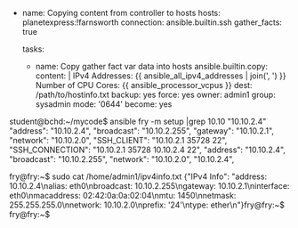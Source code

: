 - name: Copying content from controller to hosts
  hosts: planetexpress:!farnsworth
  connection: ansible.builtin.ssh
  gather_facts: true

  tasks:
    - name: Copy gather fact var data into hosts
      ansible.builtin.copy:
        content: |
          IPv4 Addresses: {{ ansible_all_ipv4_addresses | join(', ') }}
          Number of CPU Cores: {{ ansible_processor_vcpus }}
        dest: /path/to/hostinfo.txt
        backup: yes
        force: yes
        owner: admin1
        group: sysadmin
        mode: '0644'
      become: yes



student@bchd:~/mycode$ ansible fry -m setup |grep 10.10
            "10.10.2.4"
            "address": "10.10.2.4",
            "broadcast": "10.10.2.255",
            "gateway": "10.10.2.1",
            "network": "10.10.2.0",
            "SSH_CLIENT": "10.10.2.1 35728 22",
            "SSH_CONNECTION": "10.10.2.1 35728 10.10.2.4 22",
                "address": "10.10.2.4",
                "broadcast": "10.10.2.255",
                "network": "10.10.2.0",
                "10.10.2.4",


fry@fry:~$ sudo cat /home/admin1/ipv4info.txt
{"IPv4 Info": "address: 10.10.2.4\nalias: eth0\nbroadcast: 10.10.2.255\ngateway: 10.10.2.1\ninterface: eth0\nmacaddress: 02:42:0a:0a:02:04\nmtu: 1450\nnetmask: 255.255.255.0\nnetwork: 10.10.2.0\nprefix: '24'\ntype: ether\n"}fry@fry:~$ 
fry@fry:~$ 
